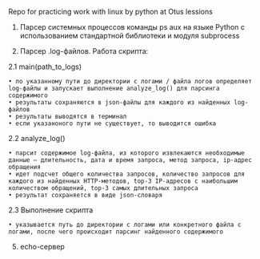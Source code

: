 Repo for practicing work with linux by python at Otus lessions
1. Парсер системных процессов команды ps aux на языке Python с использованием стандартной библиотеки и модуля subprocess  
  
2. Парсер .log-файлов. Работа скрипта:
   
  2.1 main(path_to_logs)
    
    • по указанному пути до директории с логами / файла логов определяет log-файлы и запускает выполнение analyze_log() для парсинга содержимого
    • результаты сохраняются в json-файлы для каждого из найденных log-файлов
    • результаты выводятся в терминал
    • если указаноного пути не существует, то выводится ошибка
    
  2.2 analyze_log()

    • парсит содержимое log-файла, из которого извлекаются необходимые данные — длительность, дата и время запроса, метод запроса, ip-адрес обращения
    • идет подсчет общего количества запросов, количество запросов для каждого из найденных HTTP-методов, top-3 IP-адресов с наибольшим количеством обращений, top-3 самых длительных запроса
    • результат сохраняется в виде json-словаря
    
  2.3 Выполнение скрипта

    • указывается путь до директории с логами или конкретного файла с логами, после чего происходит парсинг найденного содержимого    
  
5. echo-сервер
